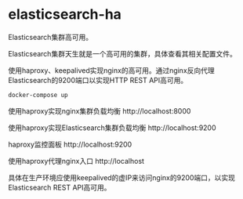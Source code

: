 # elasticsearch-ha

Elasticsearch集群高可用。

Elasticsearch集群天生就是一个高可用的集群，具体查看其相关配置文件。

使用haproxy、keepalived实现nginx的高可用。通过nginx反向代理Elasticsearch的9200端口以实现HTTP REST API高可用。

```bash
docker-compose up
```

使用haproxy实现nginx集群负载均衡 http://localhost:8000

使用haproxy实现Elasticsearch集群负载均衡 http://localhost:9200

haproxy监控面板 http://localhost:9200

使用haproxy代理nginx入口 http://localhost

具体在生产环境应使用keepalived的虚IP来访问nginx的9200端口，以实现Elasticsearch REST API高可用。